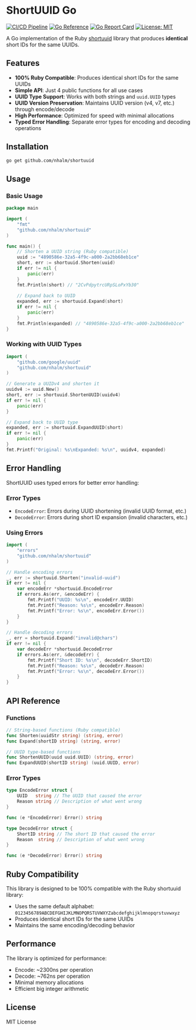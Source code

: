 # ShortUUID Go

[![CI/CD Pipeline](https://github.com/nhalm/shortuuid/actions/workflows/ci.yml/badge.svg)](https://github.com/nhalm/shortuuid/actions/workflows/ci.yml)
[![Go Reference](https://pkg.go.dev/badge/github.com/nhalm/shortuuid.svg)](https://pkg.go.dev/github.com/nhalm/shortuuid)
[![Go Report Card](https://goreportcard.com/badge/github.com/nhalm/shortuuid)](https://goreportcard.com/report/github.com/nhalm/shortuuid)
[![License: MIT](https://img.shields.io/badge/License-MIT-yellow.svg)](https://opensource.org/licenses/MIT)

A Go implementation of the Ruby [shortuuid](https://github.com/sudhirj/shortuuid.rb) library that produces **identical** short IDs for the same UUIDs.

## Features

- **100% Ruby Compatible**: Produces identical short IDs for the same UUIDs
- **Simple API**: Just 4 public functions for all use cases
- **UUID Type Support**: Works with both strings and `uuid.UUID` types
- **UUID Version Preservation**: Maintains UUID version (v4, v7, etc.) through encode/decode
- **High Performance**: Optimized for speed with minimal allocations
- **Typed Error Handling**: Separate error types for encoding and decoding operations

## Installation

```bash
go get github.com/nhalm/shortuuid
```

## Usage

### Basic Usage

```go
package main

import (
    "fmt"
    "github.com/nhalm/shortuuid"
)

func main() {
    // Shorten a UUID string (Ruby compatible)
    uuid := "4890586e-32a5-4f9c-a000-2a2bb68eb1ce"
    short, err := shortuuid.Shorten(uuid)
    if err != nil {
        panic(err)
    }
    fmt.Println(short) // "2CvPdpytrcURpSLoPxYb30"
    
    // Expand back to UUID
    expanded, err := shortuuid.Expand(short)
    if err != nil {
        panic(err)
    }
    fmt.Println(expanded) // "4890586e-32a5-4f9c-a000-2a2bb68eb1ce"
}
```

### Working with UUID Types

```go
import (
    "github.com/google/uuid"
    "github.com/nhalm/shortuuid"
)

// Generate a UUIDv4 and shorten it
uuidv4 := uuid.New()
short, err := shortuuid.ShortenUUID(uuidv4)
if err != nil {
    panic(err)
}

// Expand back to UUID type
expanded, err := shortuuid.ExpandUUID(short)
if err != nil {
    panic(err)
}
fmt.Printf("Original: %s\nExpanded: %s\n", uuidv4, expanded)
```

## Error Handling

ShortUUID uses typed errors for better error handling:

### Error Types

- `EncodeError`: Errors during UUID shortening (invalid UUID format, etc.)
- `DecodeError`: Errors during short ID expansion (invalid characters, etc.)

### Using Errors

```go
import (
    "errors"
    "github.com/nhalm/shortuuid"
)

// Handle encoding errors
_, err := shortuuid.Shorten("invalid-uuid")
if err != nil {
    var encodeErr *shortuuid.EncodeError
    if errors.As(err, &encodeErr) {
        fmt.Printf("UUID: %s\n", encodeErr.UUID)
        fmt.Printf("Reason: %s\n", encodeErr.Reason)
        fmt.Printf("Error: %s\n", encodeErr.Error())
    }
}

// Handle decoding errors
_, err = shortuuid.Expand("invalid@chars")
if err != nil {
    var decodeErr *shortuuid.DecodeError
    if errors.As(err, &decodeErr) {
        fmt.Printf("Short ID: %s\n", decodeErr.ShortID)
        fmt.Printf("Reason: %s\n", decodeErr.Reason)
        fmt.Printf("Error: %s\n", decodeErr.Error())
    }
}
```

## API Reference

### Functions

```go
// String-based functions (Ruby compatible)
func Shorten(uuidStr string) (string, error)
func Expand(shortID string) (string, error)

// UUID type-based functions
func ShortenUUID(uuid uuid.UUID) (string, error)
func ExpandUUID(shortID string) (uuid.UUID, error)
```

### Error Types

```go
type EncodeError struct {
    UUID   string // The UUID that caused the error
    Reason string // Description of what went wrong
}

func (e *EncodeError) Error() string

type DecodeError struct {
    ShortID string // The short ID that caused the error
    Reason  string // Description of what went wrong
}

func (e *DecodeError) Error() string
```

## Ruby Compatibility

This library is designed to be 100% compatible with the Ruby shortuuid library:

- Uses the same default alphabet: `0123456789ABCDEFGHIJKLMNOPQRSTUVWXYZabcdefghijklmnopqrstuvwxyz`
- Produces identical short IDs for the same UUIDs
- Maintains the same encoding/decoding behavior

## Performance

The library is optimized for performance:

- Encode: ~2300ns per operation
- Decode: ~762ns per operation
- Minimal memory allocations
- Efficient big integer arithmetic

## License

MIT License 